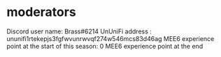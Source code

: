 # moderators
Discord user name: Brass#6214 UnUniFi address : ununifi1rtekepjs3fgfwvunrwvqf274w546mcs83d46ag
MEE6 experience point at the start of this season: 0 
MEE6 experience point at the end
